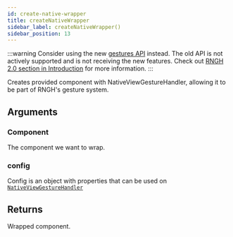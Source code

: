 ```yaml
---
id: create-native-wrapper
title: createNativeWrapper
sidebar_label: createNativeWrapper()
sidebar_position: 13
---
```


:::warning
Consider using the new [gestures API](../../api/gestures/gesture.md) instead. The old API is not actively supported and is not receiving the new features. Check out [RNGH 2.0 section in Introduction](../../introduction.md#rngh-20) for more information.
:::

Creates provided component with NativeViewGestureHandler, allowing it to be part of RNGH's
gesture system.

## Arguments

### Component

The component we want to wrap.

### config

Config is an object with properties that can be used on [`NativeViewGestureHandler`](./nativeview-gh.md)

## Returns

Wrapped component.
